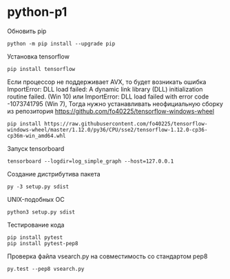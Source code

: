 # python-p1

Обновить pip

    python -m pip install --upgrade pip
    
Установка tensorflow
    
    pip install tensorflow

Если процессор не поддерживает AVX, то будет возникать ошибка
ImportError: DLL load failed: A dynamic link library (DLL) initialization routine failed. (Win 10) 
или ImportError: DLL load failed with error code -1073741795 (Win 7),
Тогда нужно устанавливать неофициальную сборку из репозитория
https://github.com/fo40225/tensorflow-windows-wheel

    pip install https://raw.githubusercontent.com/fo40225/tensorflow-windows-wheel/master/1.12.0/py36/CPU/sse2/tensorflow-1.12.0-cp36-cp36m-win_amd64.whl
    
Запуск tensorboard

    tensorboard --logdir=log_simple_graph --host=127.0.0.1
    
Создание дистрибутива пакета
    
    py -3 setup.py sdist

UNIX-подобных ОС

    python3 setup.py sdist

Тестирование кода

    pip install pytest
    pip install pytest-pep8

Проверка файла vsearch.py на совместимость со стандартом pep8

    py.test --pep8 vsearch.py

